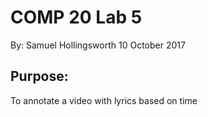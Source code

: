 COMP 20 Lab 5
=============
By: Samuel Hollingsworth
10 October 2017

Purpose:
--------
To annotate a video with lyrics based on time
